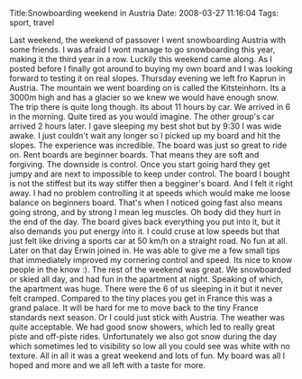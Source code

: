 Title:Snowboarding weekend in Austria
Date: 2008-03-27 11:16:04
Tags: sport, travel

Last weekend, the weekend of passover I went snowboarding Austria with some
friends. I was afraid I wont manage to go snowboarding this year, making it
the third year in a row. Luckily this weekend came along. As I posted before I
finally got around to buying my own board and I was looking forward to testing
it on real slopes. Thursday evening we left fro Kaprun in Austria. The
mountain we went boarding on is called the Kitsteinhorn. Its a 3000m high and
has a glacier so we knew we would have enough snow. The trip there is quite
long though. Its about 11 hours by car. We arrived in 6 in the morning. Quite
tired as you would imagine. The other group's car arrived 2 hours later. I
gave sleeping my best shot but by 9:30 I was wide awake. I just couldn't wait
any longer so I picked up my board and hit the slopes. The experience was
incredible. The board was just so great to ride on. Rent boards are beginner
boards. That means they are soft and forgiving. The downside is control. Once
you start going hard they get jumpy and are next to impossible to keep under
control. The board I bought is not the stiffest but its way stiffer then a
begginer's board. And I felt it right away. I had no problem controlling it at
speeds which would make me loose balance on beginners board. That's when I
noticed going fast also means going strong, and by strong I mean leg muscles.
Oh body did they hurt in the end of the day. The board gives back everything
you put into it, but it also demands you put energy into it. I could cruse at
low speeds but that just felt like driving a sports car at 50 km/h on a
straight road. No fun at all. Later on that day Erwin joined in. He was able
to give me a few small tips that immediately improved my cornering control and
speed. Its nice to know people in the know :). The rest of the weekend was
great. We snowboarded or skied all day, and had fun in the apartment at night.
Speaking of which, the apartment was huge. There were the 6 of us sleeping in
it but it never felt cramped. Compared to the tiny places you get in France
this was a grand palace. It will be hard for me to move back to the tiny
France standards next season. Or I could just stick with Austria. The weather
was quite acceptable. We had good snow showers, which led to really great
piste and off-piste rides. Unfortunately we also got snow during the day which
sometimes led to visibility so low all you could see was white with no
texture. All in all it was a great weekend and lots of fun. My board was all I
hoped and more and we all left with a taste for more.

